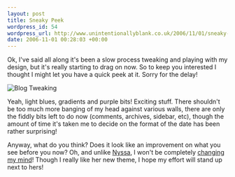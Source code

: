 ```yaml
---
layout: post
title: Sneaky Peek
wordpress_id: 54
wordpress_url: http://www.unintentionallyblank.co.uk/2006/11/01/sneaky-peek/
date: 2006-11-01 00:28:03 +00:00
---
```

<p>Ok, I've said all along it's been a slow process tweaking and playing with my design, but it's really starting to drag on now. So to keep you interested I thought I might let you have a quick peek at it. Sorry for the delay!</p>
<img id="image53" src="http://www.unintentionallyblank.co.uk/wp-content/uploads/2006/11/peek.png" alt="Blog Tweaking" />
<p>Yeah, light blues, gradients and purple bits! Exciting stuff. There shouldn't be too much more banging of my head against various walls, there are only the fiddly bits left to do now (comments, archives, sidebar, etc), though the amount of time it's taken me to decide on the format of the date has been rather surprising!</p>
<p>Anyway, what do you think? Does it look like an improvement on what you see before you now? Oh, and unlike <a href="http://nyssajbrown.net/blog/2006/10/21/over-tweaking-causes-headaches/">Nyssa</a>, I won't be completely <a href="http://nyssajbrown.net/blog/2006/10/29/new-theme/">changing my mind</a>! Though I really like her new theme, I hope my effort will stand up next to hers!</p>
